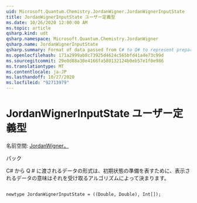 ```yaml
---
uid: Microsoft.Quantum.Chemistry.JordanWigner.JordanWignerInputState
title: JordanWignerInputState ユーザー定義型
ms.date: 10/26/2020 12:00:00 AM
ms.topic: article
qsharp.kind: udt
qsharp.namespace: Microsoft.Quantum.Chemistry.JordanWigner
qsharp.name: JordanWignerInputState
qsharp.summary: Format of data passed from C# to Q# to represent preparation of the initial state The meaning of the data represented is determined by the algorithm that receives it.
ms.openlocfilehash: 171a2999ab8c73925d4624c565bfd41a4e73c99d
ms.sourcegitcommit: 29e0d88a30e4166fa580132124b0eb57e1f0e986
ms.translationtype: MT
ms.contentlocale: ja-JP
ms.lasthandoff: 10/27/2020
ms.locfileid: "92713979"
---
```

# <a name="jordanwignerinputstate-user-defined-type"></a>JordanWignerInputState ユーザー定義型

名前空間: [JordanWigner。](xref:Microsoft.Quantum.Chemistry.JordanWigner)

パック [](https://nuget.org/packages/)


C# から Q # に渡されるデータの形式は、初期状態の準備を表すために、表示されるデータの意味はそれを受け取るアルゴリズムによって決まります。

```qsharp

newtype JordanWignerInputState = ((Double, Double), Int[]);
```

